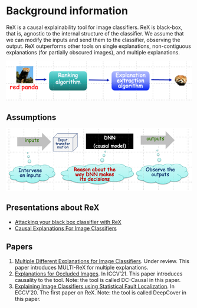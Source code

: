 # Background information

ReX is a causal explainability tool for image classifiers.
ReX is black-box, that is, agnostic to the internal structure of the classifier.
We assume that we can modify the inputs and send them to the classifier, observing the output.
ReX outperforms other tools on single explanations, non-contiguous explanations (for partially obscured images), and multiple explanations.

![ReX organisation](../assets/rex-structure-600x129.png)

## Assumptions

![ReX assumptions](../assets/rex-assumptions-768x259.png)

## Presentations about ReX

* [Attacking your black box classifier with ReX](https://www.hanachockler.com/rex-2/)
* [Causal Explanations For Image Classifiers](https://www.hanachockler.com/hana-chockler-causal-xai-workshop-102023/)

## Papers

1. [Multiple Different Explanations for Image Classifiers](http://www.hanachockler.com/multirex/). Under review. This paper introduces MULTI-ReX for multiple explanations.
1. [Explanations for Occluded Images](http://www.hanachockler.com/iccv2021/). In ICCV’21. This paper introduces causality to the tool. Note: the tool is called DC-Causal in this paper.
1. [Explaining Image Classifiers using Statistical Fault Localization](http://www.hanachockler.com/eccv/). In ECCV’20. The first paper on ReX. Note: the tool is called DeepCover in this paper.
